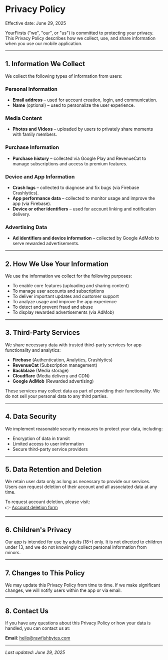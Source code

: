 # Privacy Policy

Effective date: June 29, 2025

YourFirsts ("we", "our", or "us") is committed to protecting your privacy. This Privacy Policy describes how we collect, use, and share information when you use our mobile application.

---

## 1. Information We Collect

We collect the following types of information from users:

### Personal Information
- **Email address** – used for account creation, login, and communication.
- **Name** (optional) – used to personalize the user experience.

### Media Content
- **Photos and Videos** – uploaded by users to privately share moments with family members.

### Purchase Information
- **Purchase history** – collected via Google Play and RevenueCat to manage subscriptions and access to premium features.

### Device and App Information
- **Crash logs** – collected to diagnose and fix bugs (via Firebase Crashlytics).
- **App performance data** – collected to monitor usage and improve the app (via Firebase).
- **Device or other identifiers** – used for account linking and notification delivery.

### Advertising Data
- **Ad identifiers and device information** – collected by Google AdMob to serve rewarded advertisements.

---

## 2. How We Use Your Information

We use the information we collect for the following purposes:

- To enable core features (uploading and sharing content)
- To manage user accounts and subscriptions
- To deliver important updates and customer support
- To analyze usage and improve the app experience
- To detect and prevent fraud and abuse
- To display rewarded advertisements (via AdMob)

---

## 3. Third-Party Services

We share necessary data with trusted third-party services for app functionality and analytics:

- **Firebase** (Authentication, Analytics, Crashlytics)
- **RevenueCat** (Subscription management)
- **Backblaze** (Media storage)
- **Cloudflare** (Media delivery and CDN)
- **Google AdMob** (Rewarded advertising)

These services may collect data as part of providing their functionality. We do not sell your personal data to any third parties.

---

## 4. Data Security

We implement reasonable security measures to protect your data, including:

- Encryption of data in transit
- Limited access to user information
- Secure third-party service providers

---

## 5. Data Retention and Deletion

We retain user data only as long as necessary to provide our services. Users can request deletion of their account and all associated data at any time.

To request account deletion, please visit:  
👉 [Account deletion form](https://forms.gle/F1WrkouXaacmgoeq9)

---

## 6. Children's Privacy

Our app is intended for use by adults (18+) only. It is not directed to children under 13, and we do not knowingly collect personal information from minors.

---

## 7. Changes to This Policy

We may update this Privacy Policy from time to time. If we make significant changes, we will notify users within the app or via email.

---

## 8. Contact Us

If you have any questions about this Privacy Policy or how your data is handled, you can contact us at:

**Email**: [hello@rawfishbytes.com](mailto:hello@rawfishbytes.com)

---

_Last updated: June 29, 2025_
